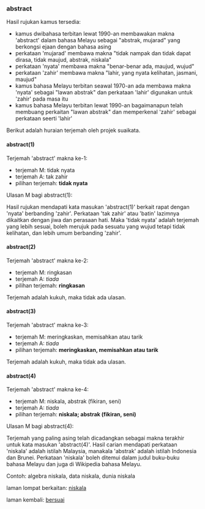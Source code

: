 ---
---

### abstract

Hasil rujukan kamus tersedia:

- kamus dwibahasa terbitan lewat 1990-an membawakan makna
'abstract' dalam bahasa Melayu sebagai "abstrak, mujarad"
yang berkongsi ejaan dengan bahasa asing
- perkataan 'mujarad' membawa makna "tidak nampak dan tidak
dapat dirasa, tidak maujud, abstrak, niskala"
- perkataan 'nyata' membawa makna "benar-benar ada, maujud,
wujud"
- perkataan 'zahir' membawa makna "lahir, yang nyata
kelihatan, jasmani, maujud"
- kamus bahasa Melayu terbitan seawal 1970-an ada membawa
makna 'nyata' sebagai "lawan abstrak" dan perkataan 'lahir'
digunakan untuk 'zahir' pada masa itu
- kamus bahasa Melayu terbitan lewat 1990-an bagaimanapun
telah membuang perkaitan "lawan abstrak" dan memperkenal
'zahir' sebagai perkataan seerti 'lahir'

Berikut adalah huraian terjemah oleh projek suaikata.

#### abstract(1)

Terjemah 'abstract' makna ke-1:

- terjemah M: tidak nyata
- terjemah A: tak zahir
- pilihan terjemah: **tidak nyata**

Ulasan M bagi abstract(1):

Hasil rujukan mendapati kata masukan 'abstract(1)' berkait
rapat dengan 'nyata' berbanding 'zahir'. Perkataan 'tak
zahir' atau 'batin' lazimnya dikaitkan dengan jiwa dan
perasaan hati. Maka 'tidak nyata' adalah terjemah yang
lebih sesuai, boleh merujuk pada sesuatu yang wujud tetapi
tidak kelihatan, dan lebih umum berbanding 'zahir'.

#### abstract(2)

Terjemah 'abstract' makna ke-2:

- terjemah M: ringkasan
- terjemah A: *tiada*
- pilihan terjemah: **ringkasan**

Terjemah adalah kukuh, maka tidak ada ulasan.

#### abstract(3)

Terjemah 'abstract' makna ke-3:

- terjemah M: meringkaskan, memisahkan atau tarik
- terjemah A: *tiada*
- pilihan terjemah: **meringkaskan, memisahkan atau tarik**

Terjemah adalah kukuh, maka tidak ada ulasan.

#### abstract(4)

Terjemah 'abstract' makna ke-4:

- terjemah M: niskala, abstrak (fikiran, seni)
- terjemah A: *tiada*
- pilihan terjemah: **niskala; abstrak (fikiran, seni)**

Ulasan M bagi abstract(4):

Terjemah yang paling asing telah dicadangkan sebagai makna
terakhir untuk kata masukan 'abstract(4)'. Hasil carian
mendapati perkataan 'niskala' adalah istilah Malaysia,
manakala 'abstrak' adalah istilah Indonesia dan Brunei.
Perkataan 'niskala' boleh ditemui dalam judul buku-buku
bahasa Melayu dan juga di Wikipedia bahasa Melayu.

Contoh: algebra niskala, data niskala, dunia niskala

laman lompat berkaitan: [niskala][1]

laman kembali: [bersuai][0]

  [0]: ../../bersuai.md
  [1]: ../ms/niskala.md
